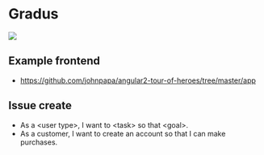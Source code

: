 # Gradus
<a href="https://zenhub.com"><img src="https://raw.githubusercontent.com/ZenHubIO/support/master/zenhub-badge.png"></a>

## Example frontend
- https://github.com/johnpapa/angular2-tour-of-heroes/tree/master/app

## Issue create
- As a \<user type\>, I want to \<task\> so that \<goal\>.
- As a customer, I want to create an account so that I can make purchases.
